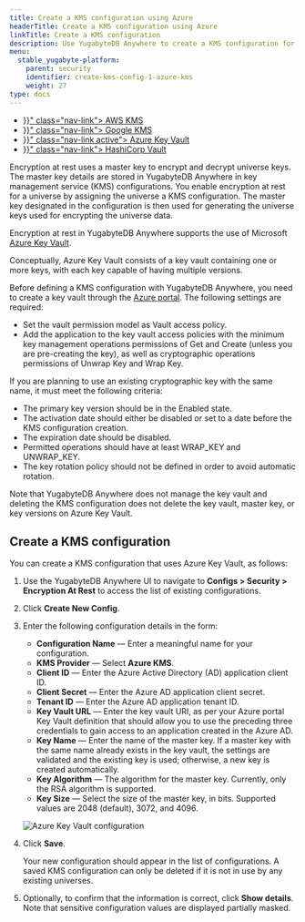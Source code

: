 ```yaml
---
title: Create a KMS configuration using Azure
headerTitle: Create a KMS configuration using Azure
linkTitle: Create a KMS configuration
description: Use YugabyteDB Anywhere to create a KMS configuration for Azure Key Vault.
menu:
  stable_yugabyte-platform:
    parent: security
    identifier: create-kms-config-1-azure-kms
    weight: 27
type: docs
---
```


<ul class="nav nav-tabs-alt nav-tabs-yb" data-target="operating-system">
  <li >
    <a href="{{< relref "./aws-kms.md" >}}" class="nav-link">
      <i class="fa-brands fa-aws" aria-hidden="true"></i>
      AWS KMS
    </a>
  </li>
  <li >
    <a href="{{< relref "./google-kms.md" >}}" class="nav-link">
      <i class="fa-brands fa-google" aria-hidden="true"></i>
      Google KMS
    </a>
  </li>
  <li >
    <a href="{{< relref "./azure-kms.md" >}}" class="nav-link active">
      <i class="icon-azure" aria-hidden="true"></i>
      Azure Key Vault
    </a>
  </li>
  <li >
    <a href="{{< relref "./hashicorp-kms.md" >}}" class="nav-link">
      <i class="icon-postgres" aria-hidden="true"></i>
      HashiCorp Vault
    </a>
  </li>
</ul>

Encryption at rest uses a master key to encrypt and decrypt universe keys. The master key details are stored in YugabyteDB Anywhere in key management service (KMS) configurations. You enable encryption at rest for a universe by assigning the universe a KMS configuration. The master key designated in the configuration is then used for generating the universe keys used for encrypting the universe data.

Encryption at rest in YugabyteDB Anywhere supports the use of Microsoft [Azure Key Vault](https://learn.microsoft.com/en-us/azure/key-vault/).

Conceptually, Azure Key Vault consists of a key vault containing one or more keys, with each key capable of having multiple versions.

Before defining a KMS configuration with YugabyteDB Anywhere, you need to create a key vault through the [Azure portal](https://docs.microsoft.com/en-us/azure/key-vault/general/quick-create-portal). The following settings are required:

- Set the vault permission model as Vault access policy.
- Add the application to the key vault access policies with the minimum key management operations permissions of Get and Create (unless you are pre-creating the key), as well as cryptographic operations permissions of Unwrap Key and Wrap Key.

If you are planning to use an existing cryptographic key with the same name, it must meet the following criteria:

- The primary key version should be in the Enabled state.
- The activation date should either be disabled or set to a date before the KMS configuration creation.
- The expiration date should be disabled.
- Permitted operations should have at least WRAP_KEY and UNWRAP_KEY.
- The key rotation policy should not be defined in order to avoid automatic rotation.

Note that YugabyteDB Anywhere does not manage the key vault and deleting the KMS configuration does not delete the key vault, master key, or key versions on Azure Key Vault.

## Create a KMS configuration

You can create a KMS configuration that uses Azure Key Vault, as follows:

1. Use the YugabyteDB Anywhere UI to navigate to **Configs > Security > Encryption At Rest** to access the list of existing configurations.

1. Click **Create New Config**.

1. Enter the following configuration details in the form:

    - **Configuration Name** — Enter a meaningful name for your configuration.
    - **KMS Provider** — Select **Azure KMS**.
    - **Client ID** — Enter the Azure Active Directory (AD) application client ID.
    - **Client Secret** — Enter the Azure AD application client secret.
    - **Tenant ID** — Enter the Azure AD application tenant ID.
    - **Key Vault URL** — Enter the key vault URI, as per your Azure portal Key Vault definition that should allow you to use the preceding three credentials to gain access to an application created in the Azure AD.
    - **Key Name** — Enter the name of the master key. If a master key with the same name already exists in the key vault, the settings are validated and the existing key is used; otherwise, a new key is created automatically.
    - **Key Algorithm** — The algorithm for the master key. Currently, only the RSA algorithm is supported.
    - **Key Size** — Select the size of the master key, in bits. Supported values are 2048 (default), 3072, and 4096.

    ![Azure Key Vault configuration](/images/yp/security/azurekms-config.png)

1. Click **Save**.

    Your new configuration should appear in the list of configurations. A saved KMS configuration can only be deleted if it is not in use by any existing universes.

1. Optionally, to confirm that the information is correct, click **Show details**. Note that sensitive configuration values are displayed partially masked.
